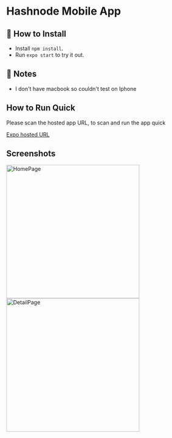 # Hashnode Mobile App

## 🚀 How to Install

- Install `npm install`.
- Run `expo start` to try it out.

## 📝 Notes

- I don't have macbook so couldn't test on Iphone

## How to Run Quick
Please scan the hosted app URL, to scan and run the app quick

[Expo hosted URL](https://expo.dev/@aditya_pahilwani/hashnodeassignment)

## Screenshots
<img src="https://i.imgur.com/ht6FOFW.jpeg" alt="HomePage" border="0" width="350px" height="auto">

<img src="https://i.imgur.com/5N7PtjL.jpg" alt="DetailPage" border="0" width="350px" height="auto">
